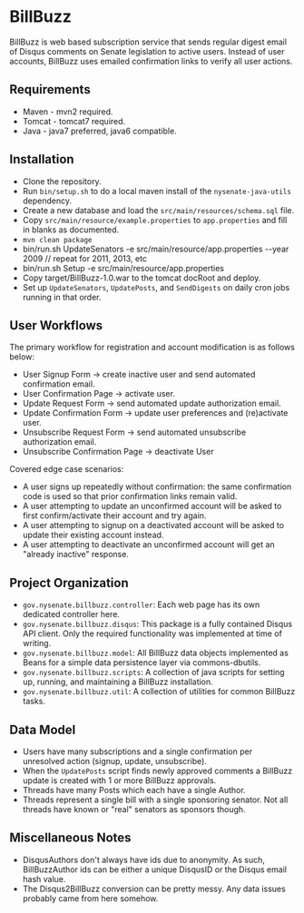 BillBuzz
===============

BillBuzz is web based subscription service that sends regular digest email of Disqus comments on
Senate legislation to active users. Instead of user accounts, BillBuzz uses emailed confirmation
links to verify all user actions.


Requirements
--------------------

* Maven - mvn2 required.
* Tomcat - tomcat7 required.
* Java - java7 preferred, java6 compatible.


Installation
----------------

* Clone the repository.
* Run ``bin/setup.sh`` to do a local maven install of the ``nysenate-java-utils`` dependency.
* Create a new database and load the ``src/main/resources/schema.sql`` file.
* Copy ``src/main/resource/example.properties`` to ``app.properties`` and fill in blanks as documented.
* ``mvn clean package``
* bin/run.sh UpdateSenators -e src/main/resource/app.properties --year 2009 // repeat for 2011, 2013, etc
* bin/run.sh Setup -e src/main/resource/app.properties
* Copy target/BillBuzz-1.0.war to the tomcat docRoot and deploy.
* Set up ``UpdateSenators``, ``UpdatePosts``, and ``SendDigests`` on daily cron jobs running in that order.


User Workflows
-------------------

The primary workflow for registration and account modification is as follows below:

* User Signup Form -> create inactive user and send automated confirmation email.
* User Confirmation Page -> activate user.
* Update Request Form -> send automated update authorization email.
* Update Confirmation Form -> update user preferences and (re)activate user.
* Unsubscribe Request Form -> send automated unsubscribe authorization email.
* Unsubscribe Confirmation Page -> deactivate User

Covered edge case scenarios:

* A user signs up repeatedly without confirmation: the same confirmation code is used so that
prior confirmation links remain valid.
* A user attempting to update an unconfirmed account will be asked to first confirm/activate
their account and try again.
* A user attempting to signup on a deactivated account will be asked to update their existing
account instead.
* A user attempting to deactivate an unconfirmed account will get an "already inactive" response.


Project Organization
------------------------

* ``gov.nysenate.billbuzz.controller``: Each web page has its own dedicated controller here.
* ``gov.nysenate.billbuzz.disqus``: This package is a fully contained Disqus API client. Only the
required functionality was implemented at time of writing.
* ``gov.nysenate.billbuzz.model``: All BillBuzz data objects implemented as Beans for a simple 
data persistence layer via commons-dbutils.
* ``gov.nysenate.billbuzz.scripts``: A collection of java scripts for setting up, running, and
maintaining a BillBuzz installation.
* ``gov.nysenate.billbuzz.util``: A collection of utilities for common BillBuzz tasks.


Data Model
---------------

* Users have many subscriptions and a single confirmation per unresolved action (signup, update, unsubscribe).
* When the ``UpdatePosts`` script finds newly approved comments a BillBuzz update is created with 1 or more BillBuzz approvals.
* Threads have many Posts which each have a single Author.
* Threads represent a single bill with a single sponsoring senator. Not all threads have known or "real" senators as sponsors though.


Miscellaneous Notes
--------------------------

* DisqusAuthors don't always have ids due to anonymity. As such, BillBuzzAuthor ids can be either
a unique DisqusID or the Disqus email hash value.
* The Disqus2BillBuzz conversion can be pretty messy. Any data issues probably came from here somehow.

